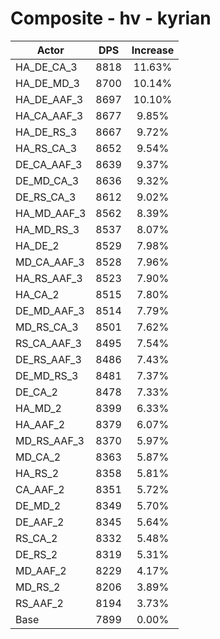 # Composite - hv - kyrian
| Actor | DPS | Increase |
|---|:---:|:---:|
|HA_DE_CA_3|8818|11.63%|
|HA_DE_MD_3|8700|10.14%|
|HA_DE_AAF_3|8697|10.10%|
|HA_CA_AAF_3|8677|9.85%|
|HA_DE_RS_3|8667|9.72%|
|HA_RS_CA_3|8652|9.54%|
|DE_CA_AAF_3|8639|9.37%|
|DE_MD_CA_3|8636|9.32%|
|DE_RS_CA_3|8612|9.02%|
|HA_MD_AAF_3|8562|8.39%|
|HA_MD_RS_3|8537|8.07%|
|HA_DE_2|8529|7.98%|
|MD_CA_AAF_3|8528|7.96%|
|HA_RS_AAF_3|8523|7.90%|
|HA_CA_2|8515|7.80%|
|DE_MD_AAF_3|8514|7.79%|
|MD_RS_CA_3|8501|7.62%|
|RS_CA_AAF_3|8495|7.54%|
|DE_RS_AAF_3|8486|7.43%|
|DE_MD_RS_3|8481|7.37%|
|DE_CA_2|8478|7.33%|
|HA_MD_2|8399|6.33%|
|HA_AAF_2|8379|6.07%|
|MD_RS_AAF_3|8370|5.97%|
|MD_CA_2|8363|5.87%|
|HA_RS_2|8358|5.81%|
|CA_AAF_2|8351|5.72%|
|DE_MD_2|8349|5.70%|
|DE_AAF_2|8345|5.64%|
|RS_CA_2|8332|5.48%|
|DE_RS_2|8319|5.31%|
|MD_AAF_2|8229|4.17%|
|MD_RS_2|8206|3.89%|
|RS_AAF_2|8194|3.73%|
|Base|7899|0.00%|
